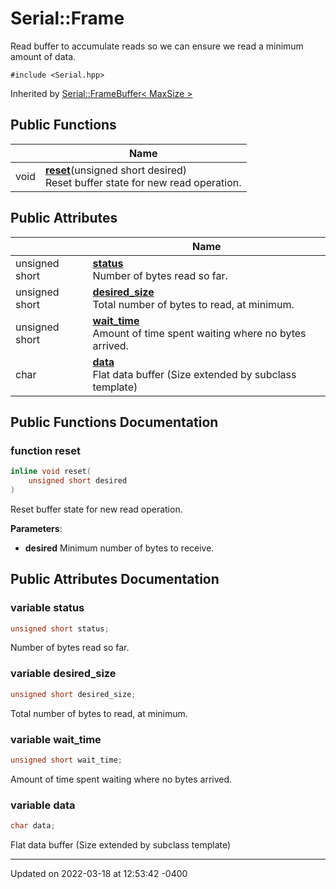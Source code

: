 # Serial::Frame


Read buffer to accumulate reads so we can ensure we read a minimum amount of data. 


`#include <Serial.hpp>`

Inherited by [Serial::FrameBuffer< MaxSize >](struct_serial_1_1_frame_buffer.md)

## Public Functions

|                | Name           |
| -------------- | -------------- |
| void | **[reset](struct_serial_1_1_frame.md#function-reset)**(unsigned short desired)<br>Reset buffer state for new read operation.  |

## Public Attributes

|                | Name           |
| -------------- | -------------- |
| unsigned short | **[status](struct_serial_1_1_frame.md#variable-status)** <br>Number of bytes read so far.  |
| unsigned short | **[desired_size](struct_serial_1_1_frame.md#variable-desired-size)** <br>Total number of bytes to read, at minimum.  |
| unsigned short | **[wait_time](struct_serial_1_1_frame.md#variable-wait-time)** <br>Amount of time spent waiting where no bytes arrived.  |
| char | **[data](struct_serial_1_1_frame.md#variable-data)** <br>Flat data buffer (Size extended by subclass template)  |

## Public Functions Documentation

### function reset

```cpp
inline void reset(
    unsigned short desired
)
```

Reset buffer state for new read operation. 

**Parameters**: 

  * **desired** Minimum number of bytes to receive. 


## Public Attributes Documentation

### variable status

```cpp
unsigned short status;
```

Number of bytes read so far. 

### variable desired_size

```cpp
unsigned short desired_size;
```

Total number of bytes to read, at minimum. 

### variable wait_time

```cpp
unsigned short wait_time;
```

Amount of time spent waiting where no bytes arrived. 

### variable data

```cpp
char data;
```

Flat data buffer (Size extended by subclass template) 

-------------------------------

Updated on 2022-03-18 at 12:53:42 -0400